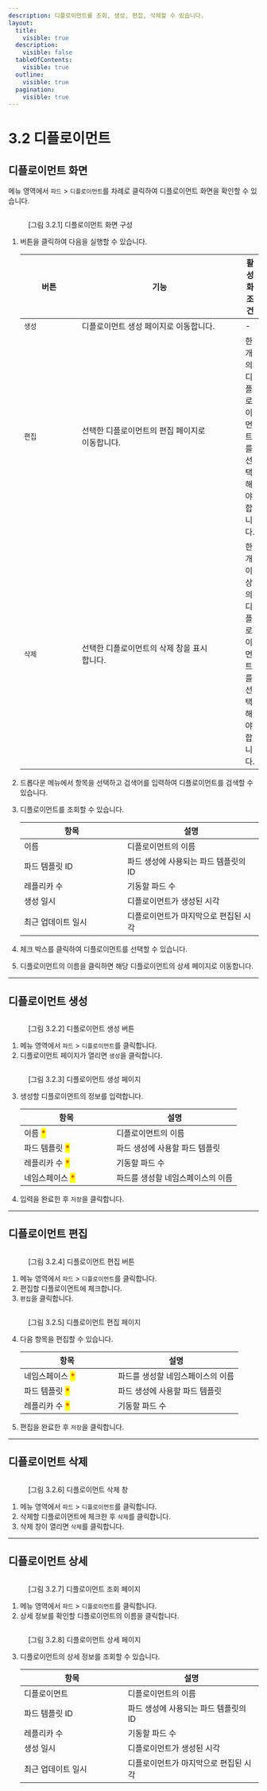 ```yaml
---
description: 디플로이먼트를 조회, 생성, 편집, 삭제할 수 있습니다.
layout:
  title:
    visible: true
  description:
    visible: false
  tableOfContents:
    visible: true
  outline:
    visible: true
  pagination:
    visible: true
---
```


# 3.2 디플로이먼트

## 디플로이먼트 화면

메뉴 영역에서 `파드` > `디플로이먼트`를 차례로 클릭하여 디플로이먼트 화면을 확인할 수 있습니다.

<figure><img src="../.gitbook/assets/3.2.1 (1).png" alt=""><figcaption><p>[그림 3.2.1] 디플로이먼트 화면 구성</p></figcaption></figure>

1.  버튼을 클릭하여 다음을 실행할 수 있습니다.

    <table><thead><tr><th width="104">버튼</th><th width="326">기능</th><th>활성화 조건</th></tr></thead><tbody><tr><td><code>생성</code></td><td>디플로이먼트 생성 페이지로 이동합니다.</td><td>-</td></tr><tr><td><code>편집</code></td><td>선택한 디플로이먼트의 편집 페이지로 <br>이동합니다.</td><td>한 개의 디플로이먼트를 선택해야 <br>합니다.</td></tr><tr><td><code>삭제</code></td><td>선택한 디플로이먼트의 삭제 창을 표시<br>합니다.</td><td>한 개 이상의 디플로이먼트를 선택<br>해야 합니다.</td></tr></tbody></table>
2. 드롭다운 메뉴에서 항목을 선택하고 검색어를 입력하여 디플로이먼트를 검색할 수 있습니다.
3.  디플로이먼트를 조회할 수 있습니다.&#x20;

    <table><thead><tr><th width="192">항목</th><th>설명</th></tr></thead><tbody><tr><td>이름</td><td>디플로이먼트의 이름</td></tr><tr><td>파드 템플릿 ID</td><td>파드 생성에 사용되는 파드 템플릿의 ID</td></tr><tr><td>레플리카 수</td><td>기동할 파드 수</td></tr><tr><td>생성 일시</td><td>디플로이먼트가 생성된 시각</td></tr><tr><td>최근 업데이트 일시</td><td>디플로이먼트가 마지막으로 편집된 시각</td></tr></tbody></table>
4. 체크 박스를 클릭하여 디플로이먼트를 선택할 수 있습니다.
5. 디플로이먼트의 이름을 클릭하면 해당 디플로이먼트의 상세 페이지로 이동합니다.

***

## 디플로이먼트 생성

<figure><img src="../.gitbook/assets/3.2.2 (3).png" alt=""><figcaption><p>[그림 3.2.2] 디플로이먼트 생성 버튼</p></figcaption></figure>

1. 메뉴 영역에서 `파드` > `디플로이먼트`를 클릭합니다.
2. 디플로이먼트 페이지가 열리면 `생성`을 클릭합니다.

<figure><img src="../.gitbook/assets/3.2.3 (1).png" alt=""><figcaption><p>[그림 3.2.3] 디플로이먼트 생성 페이지</p></figcaption></figure>

3.  생성할 디플로이먼트의 정보를 입력합니다.

    <table><thead><tr><th width="170">항목</th><th>설명</th></tr></thead><tbody><tr><td>이름 <mark style="color:red;">*</mark></td><td>디플로이먼트의 이름</td></tr><tr><td>파드 템플릿 <mark style="color:red;">*</mark></td><td>파드 생성에 사용할 파드 템플릿</td></tr><tr><td>레플리카 수 <mark style="color:red;">*</mark></td><td>기동할 파드 수</td></tr><tr><td>네임스페이스 <mark style="color:red;">*</mark></td><td>파드를 생성할 네임스페이스의 이름</td></tr></tbody></table>
4. 입력을 완료한 후 `저장`을 클릭합니다.

***

## 디플로이먼트 편집

<figure><img src="../.gitbook/assets/3.2.4 (1).png" alt=""><figcaption><p>[그림 3.2.4] 디플로이먼트 편집 버튼</p></figcaption></figure>

1. 메뉴 영역에서 `파드` > `디플로이먼트`를 클릭합니다.
2. 편집할 디플로이먼트에 체크합니다.
3. `편집`을 클릭합니다.

<figure><img src="../.gitbook/assets/3.2.5 (1).png" alt=""><figcaption><p>[그림 3.2.5] 디플로이먼트 편집 페이지</p></figcaption></figure>

4.  다음 항목을 편집할 수 있습니다.&#x20;

    <table><thead><tr><th width="173">항목</th><th>설명</th></tr></thead><tbody><tr><td>네임스페이스 <mark style="color:red;">*</mark></td><td>파드를 생성할 네임스페이스의 이름</td></tr><tr><td>파드 템플릿 <mark style="color:red;">*</mark></td><td>파드 생성에 사용할 파드 템플릿</td></tr><tr><td>레플리카 수 <mark style="color:red;">*</mark></td><td>기동할 파드 수</td></tr></tbody></table>
5. 편집을 완료한 후 `저장`을 클릭합니다.

***

## 디플로이먼트 삭제

<figure><img src="../.gitbook/assets/3.2.6 (1).png" alt=""><figcaption><p>[그림 3.2.6] 디플로이먼트 삭제 창</p></figcaption></figure>

1. 메뉴 영역에서 `파드` > `디플로이먼트`를 클릭합니다.
2. 삭제할 디플로이먼트에 체크한 후 `삭제`를 클릭합니다.
3. 삭제 창이 열리면 `삭제`를 클릭합니다.

***

## 디플로이먼트 상세

<figure><img src="../.gitbook/assets/3.2.7.png" alt=""><figcaption><p>[그림 3.2.7] 디플로이먼트 조회 페이지</p></figcaption></figure>

1. 메뉴 영역에서 `파드` > `디플로이먼트`를 클릭합니다.
2. 상세 정보를 확인할 디플로이먼트의 이름을 클릭합니다.

<figure><img src="../.gitbook/assets/3.2.8.png" alt=""><figcaption><p>[그림 3.2.8] 디플로이먼트 상세 페이지</p></figcaption></figure>

3.  디플로이먼트의 상세 정보를 조회할 수 있습니다.&#x20;

    <table><thead><tr><th width="193">항목</th><th>설명</th></tr></thead><tbody><tr><td>디플로이먼트</td><td>디플로이먼트의 이름</td></tr><tr><td>파드 템플릿 ID</td><td>파드 생성에 사용되는 파드 템플릿의 ID</td></tr><tr><td>레플리카 수</td><td>기동할 파드 수</td></tr><tr><td>생성 일시</td><td>디플로이먼트가 생성된 시각</td></tr><tr><td>최근 업데이트 일시</td><td>디플로이먼트가 마지막으로 편집된 시각</td></tr></tbody></table>
